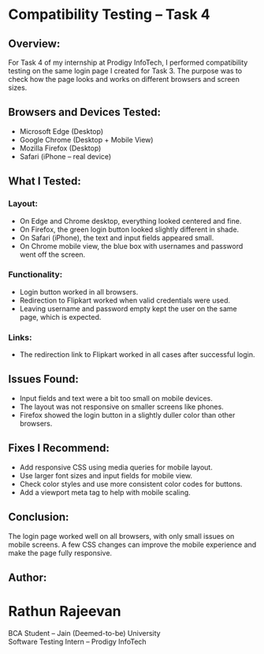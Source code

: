 # Compatibility Testing – Task 4

## Overview:
For Task 4 of my internship at Prodigy InfoTech, I performed compatibility testing on the same login page I created for Task 3. The purpose was to check how the page looks and works on different browsers and screen sizes.

## Browsers and Devices Tested:
- Microsoft Edge (Desktop)
- Google Chrome (Desktop + Mobile View)
- Mozilla Firefox (Desktop)
- Safari (iPhone – real device)

## What I Tested:
### Layout:
- On Edge and Chrome desktop, everything looked centered and fine.
- On Firefox, the green login button looked slightly different in shade.
- On Safari (iPhone), the text and input fields appeared small.
- On Chrome mobile view, the blue box with usernames and password went off the screen.

### Functionality:
- Login button worked in all browsers.
- Redirection to Flipkart worked when valid credentials were used.
- Leaving username and password empty kept the user on the same page, which is expected.

### Links:
- The redirection link to Flipkart worked in all cases after successful login.

## Issues Found:
- Input fields and text were a bit too small on mobile devices.
- The layout was not responsive on smaller screens like phones.
- Firefox showed the login button in a slightly duller color than other browsers.

## Fixes I Recommend:
- Add responsive CSS using media queries for mobile layout.
- Use larger font sizes and input fields for mobile view.
- Check color styles and use more consistent color codes for buttons.
- Add a viewport meta tag to help with mobile scaling.

## Conclusion:
The login page worked well on all browsers, with only small issues on mobile screens. A few CSS changes can improve the mobile experience and make the page fully responsive.

## Author:
# Rathun Rajeevan  
BCA Student – Jain (Deemed-to-be) University  
Software Testing Intern – Prodigy InfoTech
